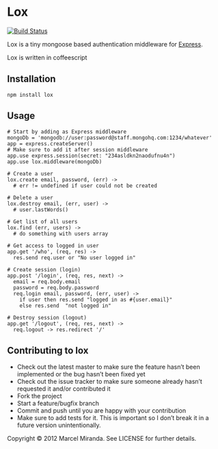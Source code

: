 Lox
========================

[![Build Status](https://secure.travis-ci.org/reaktivo/lox.png)](http://travis-ci.org/reaktivo/lox)

Lox is a tiny mongoose based authentication middleware for [Express](http://expressjs.com).

Lox is written in coffeescript

Installation
------------

`npm install lox`


Usage
-----
```coffee-script
# Start by adding as Express middleware
mongoDb = 'mongodb://user:password@staff.mongohq.com:1234/whatever'
app = express.createServer()
# Make sure to add it after session middleware
app.use express.session(secret: "234asldkn2naodufnu4n")
app.use lox.middleware(mongoDb)

# Create a user
lox.create email, password, (err) ->
  # err != undefined if user could not be created

# Delete a user
lox.destroy email, (err, user) ->
  # user.lastWords()

# Get list of all users
lox.find (err, users) ->
  # do something with users array

# Get access to logged in user
app.get '/who', (req, res) ->
  res.send req.user or "No user logged in"

# Create session (login)
app.post '/login', (req, res, next) ->
  email = req.body.email
  password = req.body.password
  req.login email, password, (err, user) ->
    if user then res.send "logged in as #{user.email}"
    else res.send  "not logged in"

# Destroy session (logout)
app.get '/logout', (req, res, next) ->
  req.logout -> res.redirect '/'
```

Contributing to lox
-------------------

 - Check out the latest master to make sure the feature hasn’t been implemented or the bug hasn’t been fixed yet
 - Check out the issue tracker to make sure someone already hasn’t requested it and/or contributed it
 - Fork the project
 - Start a feature/bugfix branch
 - Commit and push until you are happy with your contribution
 - Make sure to add tests for it. This is important so I don’t break it in a future version unintentionally.


Copyright © 2012 Marcel Miranda. See LICENSE for further details.